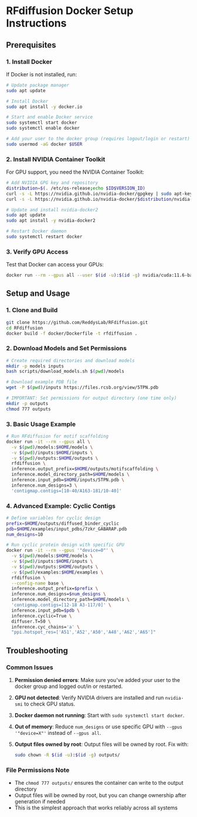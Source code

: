# RFdiffusion Docker Setup Instructions

## Prerequisites

### 1. Install Docker
If Docker is not installed, run:
```bash
# Update package manager
sudo apt update

# Install Docker
sudo apt install -y docker.io

# Start and enable Docker service
sudo systemctl start docker
sudo systemctl enable docker

# Add your user to the docker group (requires logout/login or restart)
sudo usermod -aG docker $USER
```

### 2. Install NVIDIA Container Toolkit
For GPU support, you need the NVIDIA Container Toolkit:
```bash
# Add NVIDIA GPG key and repository
distribution=$(. /etc/os-release;echo $ID$VERSION_ID)
curl -s -L https://nvidia.github.io/nvidia-docker/gpgkey | sudo apt-key add -
curl -s -L https://nvidia.github.io/nvidia-docker/$distribution/nvidia-docker.list | sudo tee /etc/apt/sources.list.d/nvidia-docker.list

# Update and install nvidia-docker2
sudo apt update
sudo apt install -y nvidia-docker2

# Restart Docker daemon
sudo systemctl restart docker
```

### 3. Verify GPU Access
Test that Docker can access your GPUs:
```bash
docker run --rm --gpus all --user $(id -u):$(id -g) nvidia/cuda:11.6-base nvidia-smi
```

## Setup and Usage

### 1. Clone and Build
```bash
git clone https://github.com/ReddysLab/RFdiffusion.git
cd RFdiffusion
docker build -f docker/Dockerfile -t rfdiffusion .
```

### 2. Download Models and Set Permissions
```bash
# Create required directories and download models
mkdir -p models inputs
bash scripts/download_models.sh $(pwd)/models

# Download example PDB file
wget -P $(pwd)/inputs https://files.rcsb.org/view/5TPN.pdb

# IMPORTANT: Set permissions for output directory (one time only)
mkdir -p outputs
chmod 777 outputs
```

### 3. Basic Usage Example
```bash
# Run RFdiffusion for motif scaffolding
docker run -it --rm --gpus all \
  -v $(pwd)/models:$HOME/models \
  -v $(pwd)/inputs:$HOME/inputs \
  -v $(pwd)/outputs:$HOME/outputs \
  rfdiffusion \
  inference.output_prefix=$HOME/outputs/motifscaffolding \
  inference.model_directory_path=$HOME/models \
  inference.input_pdb=$HOME/inputs/5TPN.pdb \
  inference.num_designs=3 \
  'contigmap.contigs=[10-40/A163-181/10-40]'
```

### 4. Advanced Example: Cyclic Contigs
```bash
# Define variables for cyclic design
prefix=$HOME/outputs/diffused_binder_cyclic
pdb=$HOME/examples/input_pdbs/7zkr_GABARAP.pdb
num_designs=10

# Run cyclic protein design with specific GPU
docker run -it --rm --gpus '"device=0"' \
  -v $(pwd)/models:$HOME/models \
  -v $(pwd)/inputs:$HOME/inputs \
  -v $(pwd)/outputs:$HOME/outputs \
  -v $(pwd)/examples:$HOME/examples \
  rfdiffusion \
  --config-name base \
  inference.output_prefix=$prefix \
  inference.num_designs=$num_designs \
  inference.model_directory_path=$HOME/models \
  'contigmap.contigs=[12-18 A3-117/0]' \
  inference.input_pdb=$pdb \
  inference.cyclic=True \
  diffuser.T=50 \
  inference.cyc_chains='a' \
  "ppi.hotspot_res=['A51','A52','A50','A48','A62','A65']"
```

## Troubleshooting

### Common Issues

1. **Permission denied errors**: Make sure you've added your user to the docker group and logged out/in or restarted.

2. **GPU not detected**: Verify NVIDIA drivers are installed and run `nvidia-smi` to check GPU status.

3. **Docker daemon not running**: Start with `sudo systemctl start docker`.

4. **Out of memory**: Reduce `num_designs` or use specific GPU with `--gpus '"device=X"'` instead of `--gpus all`.

5. **Output files owned by root**: Output files will be owned by root. Fix with:
   ```bash
   sudo chown -R $(id -u):$(id -g) outputs/
   ```

### File Permissions Note

- The `chmod 777 outputs/` ensures the container can write to the output directory
- Output files will be owned by root, but you can change ownership after generation if needed
- This is the simplest approach that works reliably across all systems

